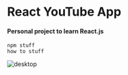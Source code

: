 # React YouTube App

#### Personal project to learn React.js

```
npm stuff
how to stuff

```
![desktop](https://cloud.githubusercontent.com/assets/26286658/25240301/afdce2a0-25af-11e7-889e-098bd8bea6e9.png)
